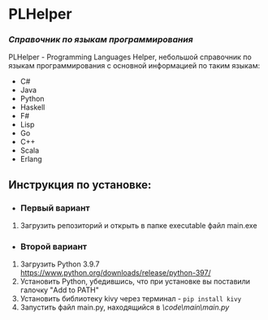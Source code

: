 # PLHelper
### *Справочник по языкам программирования*

PLHelper - Programming Languages Helper, небольшой справочник по языкам программирования с основной информацией по таким языкам:
- C#
- Java
- Python
- Haskell
- F#
- Lisp
- Go
- C++
- Scala
- Erlang

## Инструкция по установке:
- ### Первый вариант
1. Загрузить репозиторий и открыть в папке executable файл main.exe

- ### Второй вариант
1. Загрузить Python 3.9.7 https://www.python.org/downloads/release/python-397/
2. Установить Python, убедившись, что при установке вы поставили галочку "Add to PATH"
3. Установить библиотеку kivy через терминал - `pip install kivy`
4. Запустить файл main.py, находящийся в *\code\main\main.py*
